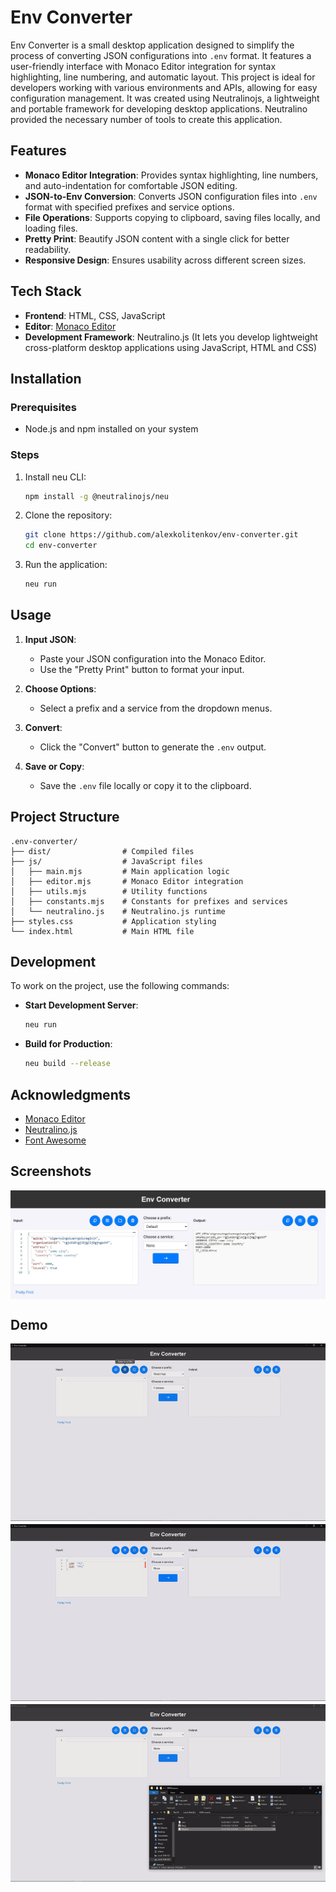 # Env Converter

Env Converter is a small desktop application designed to simplify the process of converting JSON configurations into `.env` format. It features a user-friendly interface with Monaco Editor integration for syntax highlighting, line numbering, and automatic layout. This project is ideal for developers working with various environments and APIs, allowing for easy configuration management.
It was created using Neutralinojs, a lightweight and portable framework for developing desktop applications. Neutralino provided the necessary number of tools to create this application.

## Features

- **Monaco Editor Integration**: Provides syntax highlighting, line numbers, and auto-indentation for comfortable JSON editing.
- **JSON-to-Env Conversion**: Converts JSON configuration files into `.env` format with specified prefixes and service options.
- **File Operations**: Supports copying to clipboard, saving files locally, and loading files.
- **Pretty Print**: Beautify JSON content with a single click for better readability.
- **Responsive Design**: Ensures usability across different screen sizes.

## Tech Stack

- **Frontend**: HTML, CSS, JavaScript
- **Editor**: [Monaco Editor](https://microsoft.github.io/monaco-editor/)
- **Development Framework**: Neutralino.js (It lets you develop lightweight cross-platform desktop applications using JavaScript, HTML and CSS)

## Installation

### Prerequisites

- Node.js and npm installed on your system

### Steps

1. Install neu CLI:
   ```bash
   npm install -g @neutralinojs/neu
   ```

2. Clone the repository:
   ```bash
   git clone https://github.com/alexkolitenkov/env-converter.git
   cd env-converter
   ```

4. Run the application:
   ```bash
   neu run
   ```

## Usage

1. **Input JSON**:
   - Paste your JSON configuration into the Monaco Editor.
   - Use the "Pretty Print" button to format your input.

2. **Choose Options**:
   - Select a prefix and a service from the dropdown menus.

3. **Convert**:
   - Click the "Convert" button to generate the `.env` output.

4. **Save or Copy**:
   - Save the `.env` file locally or copy it to the clipboard.

## Project Structure

```plaintext
.env-converter/
├── dist/                # Compiled files
├── js/                  # JavaScript files
│   ├── main.mjs         # Main application logic
│   ├── editor.mjs       # Monaco Editor integration
│   ├── utils.mjs        # Utility functions
│   ├── constants.mjs    # Constants for prefixes and services
│   └── neutralino.js    # Neutralino.js runtime
├── styles.css           # Application styling
└── index.html           # Main HTML file
```

## Development

To work on the project, use the following commands:

- **Start Development Server**:
  ```bash
  neu run
  ```

- **Build for Production**:
  ```bash
  neu build --release
  ```

## Acknowledgments

- [Monaco Editor](https://microsoft.github.io/monaco-editor/)
- [Neutralino.js](https://neutralino.js.org/)
- [Font Awesome](https://fontawesome.com/)


## Screenshots

<div style="display: flex; flex-direction: 'row'; gap: 5px; flex-wrap: wrap; align-items: center; justify-content: center;">
<img src="./assets/screenshots/1.jpg">
</div>

## Demo

<div style="display: flex; flex-direction: 'row'; gap: 5px; flex-wrap: wrap; align-items: center; justify-content: center;">
<img src="./assets/gifs/1.gif">
<img src="./assets/gifs/2.gif">
<img src="./assets/gifs/3.gif">

</div>